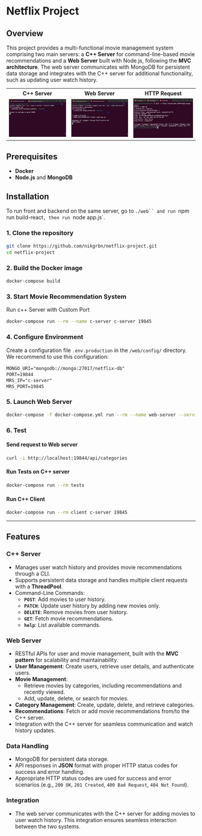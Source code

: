 # Netflix Project

## Overview

This project provides a multi-functional movie management system comprising two main servers: a **C++ Server** for command-line-based movie recommendations and a **Web Server** built with Node.js, following the **MVC architecture**.
The web server communicates with MongoDB for persistent data storage and integrates with the C++ server for additional functionality, such as updating user watch history.

<table>
  <tr>
    <th>C++ Server</th>
    <th>Web Server</th>
    <th>HTTP Request</th>
  </tr>
  <tr>
    <td>
      <img src="assets/cserver.png" alt="C++ Server" width="400"/>
    </td>
    <td>
      <img src="assets/webserver.png" alt="Web Server" width="400"/>
    </td>
    <td>
      <img src="assets/http-request.png" alt="HTTP Request" width="400"/>
    </td>
  </tr>
</table>

## Prerequisites

- **Docker**
- **Node.js** and **MongoDB**

## Installation

To run front and backend on the same server, go to ` ./web`` and run  `npm run build-react`, then run `node app.js`.

### 1. Clone the repository

```bash
git clone https://github.com/nikgrbn/netflix-project.git
cd netflix-project
```

### 2. Build the Docker image

```bash
docker-compose build
```

### 3. Start Movie Recommendation System

Run c++ Server with Custom Port

```bash
docker-compose run --rm --name c-server c-server 19845
```

### 4. Configure Environment

Create a configuration file `.env.production` in the `/web/config/` directory. We recommend to use this configuration:

```plaintext
MONGO_URI="mongodb://mongo:27017/netflix-db"
PORT=19844
MRS_IP="c-server"
MRS_PORT=19845
```

### 5. Launch Web Server

```bash
docker-compose -f docker-compose.yml run --rm --name web-server --service-ports web-server
```

### 6. Test

#### Send request to Web server

```bash
curl -i http://localhost:19844/api/categories
```

#### Run Tests on C++ server

```bash
docker-compose run --rm tests
```

#### Run C++ Client

```bash
docker-compose run --rm client c-server 19845
```

---

## Features

### **C++ Server**

- Manages user watch history and provides movie recommendations through a CLI.
- Supports persistent data storage and handles multiple client requests with a **ThreadPool**.
- Command-Line Commands:
  - **`POST`**: Add movies to user history.
  - **`PATCH`**: Update user history by adding new movies only.
  - **`DELETE`**: Remove movies from user history.
  - **`GET`**: Fetch movie recommendations.
  - **`help`**: List available commands.

### **Web Server**

- RESTful APIs for user and movie management, built with the **MVC pattern** for scalability and maintainability.
- **User Management**: Create users, retrieve user details, and authenticate users.
- **Movie Management**:
  - Retrieve movies by categories, including recommendations and recently viewed.
  - Add, update, delete, or search for movies.
- **Category Management**: Create, update, delete, and retrieve categories.
- **Recommendations**: Fetch or add movie recommendations from/to the C++ server.
- Integration with the C++ server for seamless communication and watch history updates.

### **Data Handling**

- MongoDB for persistent data storage.
- API responses in **JSON** format with proper HTTP status codes for success and error handling.
- Appropriate HTTP status codes are used for success and error scenarios (e.g., `200 OK`, `201 Created`, `400 Bad Request`, `404 Not Found`).

### **Integration**

- The web server communicates with the C++ server for adding movies to user watch history. This integration ensures seamless interaction between the two systems.
